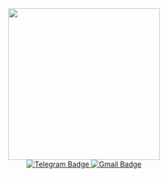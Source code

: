 <div id="header" align="center">
  <img src="https://media.giphy.com/media/gi84IkFRzwube/giphy.gif" width='300'/>
</div>



<div id="badges" align="center">
  <a href="https://t.me/baurNN">
    <img src="https://img.shields.io/badge/Telegram-white?logo=Telegram&logoColor=blue&style=for-the-badge" alt="Telegram Badge"/>
  </a>
   <a href="bbn2tpu@gmail.com">
    <img src="https://img.shields.io/badge/Gmail-white?logo=Gmail&logoColor=red&style=for-the-badge" alt="Gmail Badge"/>
  </a>
</div>
